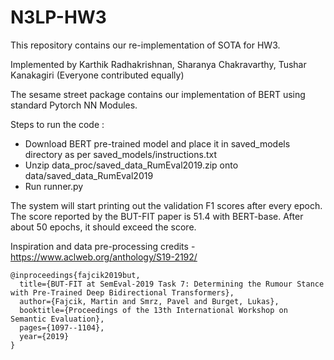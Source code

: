 # N3LP-HW3
This repository contains our re-implementation of SOTA for HW3.

Implemented by Karthik Radhakrishnan, Sharanya Chakravarthy, Tushar Kanakagiri (Everyone contributed equally)

The sesame street package contains our implementation of BERT using standard Pytorch NN Modules.

Steps to run the code : 
- Download BERT pre-trained model and place it in saved_models directory as per saved_models/instructions.txt
- Unzip data_proc/saved_data_RumEval2019.zip onto data/saved_data_RumEval2019
- Run runner.py 

The system will start printing out the validation F1 scores after every epoch. The score reported by the BUT-FIT paper is 51.4 with BERT-base. After about 50 epochs, it should exceed the score. 

Inspiration and data pre-processing credits - 
https://www.aclweb.org/anthology/S19-2192/
```
@inproceedings{fajcik2019but,
  title={BUT-FIT at SemEval-2019 Task 7: Determining the Rumour Stance with Pre-Trained Deep Bidirectional Transformers},
  author={Fajcik, Martin and Smrz, Pavel and Burget, Lukas},
  booktitle={Proceedings of the 13th International Workshop on Semantic Evaluation},
  pages={1097--1104},
  year={2019}
}
```

